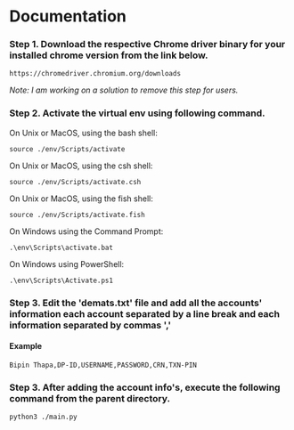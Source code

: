 # Documentation

### Step 1. Download the respective Chrome driver binary for your installed chrome version from the link below.

`https://chromedriver.chromium.org/downloads`

_Note: I am working on a solution to remove this step for users._

### Step 2. Activate the virtual env using following command.

On Unix or MacOS, using the bash shell:

`source ./env/Scripts/activate`

On Unix or MacOS, using the csh shell:

`source ./env/Scripts/activate.csh`

On Unix or MacOS, using the fish shell:

`source ./env/Scripts/activate.fish`

On Windows using the Command Prompt:

`.\env\Scripts\activate.bat`

On Windows using PowerShell:

`.\env\Scripts\Activate.ps1`

### Step 3. Edit the 'demats.txt' file and add all the accounts' information each account separated by a line break and each information separated by commas ','

#### Example

`Bipin Thapa,DP-ID,USERNAME,PASSWORD,CRN,TXN-PIN`

### Step 3. After adding the account info's, execute the following command from the parent directory.

`python3 ./main.py`
